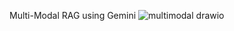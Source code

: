 Multi-Modal RAG using Gemini
![multimodal drawio](https://github.com/chingyuan1215/Multimodal-RAG/assets/65063401/a96ccee8-ec94-4a63-9139-c8b8a3d1d3a6)
